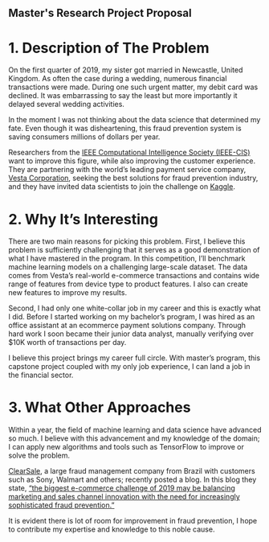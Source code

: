 ## Master's Research Project Proposal

# 1.	Description of The Problem

On the first quarter of 2019, my sister got married in Newcastle, United Kingdom. As often the case during a wedding, numerous financial transactions were made. During one such urgent matter, my debit card was declined. It was embarrassing to say the least but more importantly it delayed several wedding activities.   

In the moment I was not thinking about the data science that determined my fate. Even though it was disheartening, this fraud prevention system is saving consumers millions of dollars per year.  

Researchers from the [IEEE Computational Intelligence Society (IEEE-CIS)](https://en.wikipedia.org/wiki/IEEE_Computational_Intelligence_Society) want to improve this figure, while also improving the customer experience. They are partnering with the world’s leading payment service company, [Vesta Corporation](https://trustvesta.com/), seeking the best solutions for fraud prevention industry, and they have invited data scientists to join the challenge on [Kaggle](https://www.kaggle.com/c/ieee-fraud-detection/overview). 

# 2.	Why It’s Interesting

There are two main reasons for picking this problem. First, I believe this problem is sufficiently challenging that it serves as a good demonstration of what I have mastered in the program. In this competition, I’ll benchmark machine learning models on a challenging large-scale dataset. The data comes from Vesta’s real-world e-commerce transactions and contains wide range of features from device type to product features. I also can create new features to improve my results.   

Second, I had only one white-collar job in my career and this is exactly what I did. Before I started working on my bachelor’s program, I was hired as an office assistant at an ecommerce payment solutions company. Through hard work I soon became their junior data analyst, manually verifying over $10K worth of transactions per day.  

I believe this project brings my career full circle. With master’s program, this capstone project coupled with my only job experience, I can land a job in the financial sector. 

# 3.	What Other Approaches 

Within a year, the field of machine learning and data science have advanced so much. I believe with this advancement and my knowledge of the domain; I can apply new algorithms and tools such as TensorFlow to improve or solve the problem. 

[ClearSale](https://en.wikipedia.org/wiki/ClearSale), a large fraud management company from Brazil with customers such as Sony, Walmart and others; recently posted a blog. In this blog they state, [“the biggest e-commerce challenge of 2019 may be balancing marketing and sales channel innovation with the need for increasingly sophisticated fraud prevention.”](https://blog.clear.sale/do-we-have-enough-data-scientists-to-protect-against-e-commerce-fraud)

It is evident there is lot of room for improvement in fraud prevention, I hope to contribute my expertise and knowledge to this noble cause. 





